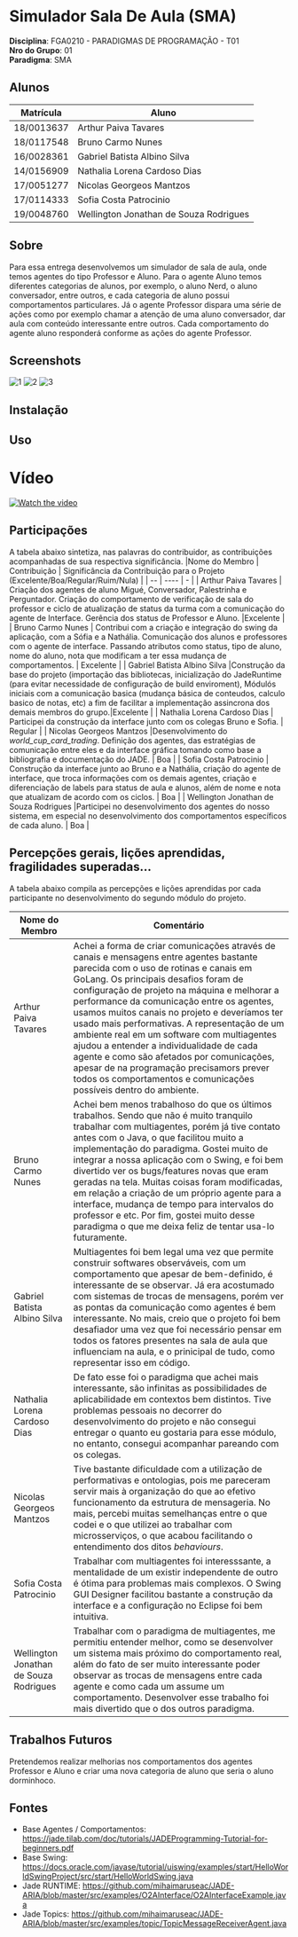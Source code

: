 # Simulador Sala De Aula (SMA)

**Disciplina**: FGA0210 - PARADIGMAS DE PROGRAMAÇÃO - T01 <br>
**Nro do Grupo**: 01<br>
**Paradigma**: SMA<br>

## Alunos

| Matrícula  | Aluno                                  |
| ---------- | -------------------------------------- |
| 18/0013637 | Arthur Paiva Tavares                   |
| 18/0117548 | Bruno Carmo Nunes                      |
| 16/0028361 | Gabriel Batista Albino Silva           |
| 14/0156909 | Nathalia Lorena Cardoso Dias           |
| 17/0051277 | Nicolas Georgeos Mantzos               |
| 17/0114333 | Sofia Costa Patrocinio                 |
| 19/0048760 | Wellington Jonathan de Souza Rodrigues |

## Sobre
Para essa entrega desenvolvemos um simulador de sala de aula, onde temos agentes do tipo Professor e Aluno. Para o agente Aluno temos diferentes categorias de alunos, por exemplo, o aluno Nerd, o aluno conversador, entre outros, e cada categoria de aluno possui comportamentos particulares. Já o agente Professor dispara uma série de ações como por exemplo chamar a atenção de uma aluno conversador, dar aula com conteúdo interessante entre outros. Cada comportamento do agente aluno responderá conforme as ações do agente Professor.

## Screenshots

![1](https://user-images.githubusercontent.com/38087662/188534445-1f374cfb-068b-4cb2-97ca-e414b61e210b.png)
![2](https://user-images.githubusercontent.com/38087662/188534465-65e1ee55-305b-4759-8481-a53f9e1f2f08.png)
![3](https://user-images.githubusercontent.com/38087662/188534494-37de77bd-496e-4e4c-8c29-19b32b459d3d.png)


## Instalação

## Uso

# Vídeo
[![Watch the video](https://user-images.githubusercontent.com/38709421/188527962-60968fed-3bf7-4db4-8701-2e161e7f3e9d.png)](https://www.youtube.com/watch?v=YmsYeVD6VwU)

## Participações

A tabela abaixo sintetiza, nas palavras do contribuidor, as contribuições acompanhadas de sua respectiva significância.
|Nome do Membro | Contribuição | Significância da Contribuição para o Projeto (Excelente/Boa/Regular/Ruim/Nula) |
| -- | ---- | - |
| Arthur Paiva Tavares | Criação dos agentes de aluno Migué, Conversador, Palestrinha e Perguntador. Criação do comportamento de verificação de sala do professor e ciclo de atualização de status da turma com a comunicação do agente de Interface. Gerência dos status de Professor e Aluno. |Excelente |
| Bruno Carmo Nunes | Contribui com a criação e integração do swing da aplicação, com a Sófia e a Nathália. Comunicação dos alunos e professores com o agente de interface. Passando atributos como status, tipo de aluno, nome do aluno, nota que modificam a ter essa mudança de comportamentos. | Excelente |
| Gabriel Batista Albino Silva |Construção da base do projeto (importação das bibliotecas, inicialização do JadeRuntime (para evitar necessidade de configuração de build enviroment), Módulós iniciais com a comunicação basica (mudança básica de conteudos, calculo basico de notas, etc) a fim de facilitar a implementação assincrona dos demais membros do grupo.|Excelente |
| Nathalia Lorena Cardoso Dias | Participei da construção da interface junto com os colegas Bruno e Sofia. | Regular |
| Nicolas Georgeos Mantzos |Desenvolvimento do *world_cup_card_trading*. Definição dos agentes, das estratégias de comunicação entre eles e da interface gráfica tomando como base a bibliografia e documentação do JADE. | Boa |
| Sofia Costa Patrocinio | Construção da interface junto ao Bruno e a Nathália, criação do agente de interface, que troca informações com os demais agentes, criação e diferenciação de labels para status de aula e alunos, além de nome e nota que atualizam de acordo com os ciclos. | Boa |
| Wellington Jonathan de Souza Rodrigues |Participei no desenvolvimento dos agentes do nosso sistema, em especial no desenvolvimento dos comportamentos específicos de cada aluno. | Boa |

## Percepções gerais, lições aprendidas, fragilidades superadas...

A tabela abaixo compila as percepções e lições aprendidas por cada participante no desenvolvimento do segundo módulo do projeto.

| Nome do Membro                         | Comentário                                                                                                                                                                                                                                                                                                                                                                                                                                                                                                                                                                                                                       |
| -------------------------------------- | -------------------------------------------------------------------------------------------------------------------------------------------------------------------------------------------------------------------------------------------------------------------------------------------------------------------------------------------------------------------------------------------------------------------------------------------------------------------------------------------------------------------------------------------------------------------------------------------------------------------------------- |
| Arthur Paiva Tavares                   | Achei a forma de criar comunicações através de canais e mensagens entre agentes bastante parecida com o uso de rotinas e canais em GoLang. Os principais desafios foram de configuração de projeto na máquina e melhorar a performance da comunicação entre os agentes, usamos muitos canais no projeto e deveríamos ter usado mais performativas. A representação de um ambiente real em um software com multiagentes ajudou a entender a individualidade de cada agente e como são afetados por comunicações, apesar de na programação precisamors prever todos os comportamentos e comunicações possíveis dentro do ambiente. |
| Bruno Carmo Nunes                      | Achei bem menos trabalhoso do que os últimos trabalhos. Sendo que não é muito tranquilo trabalhar com multiagentes, porém já tive contato antes com o Java, o que facilitou muito a implementação do paradigma. Gostei muito de integrar a nossa aplicação com o Swing, e foi bem divertido ver os bugs/features novas que eram geradas na tela. Muitas coisas foram modificadas, em relação a criação de um próprio agente para a interface, mudança de tempo para intervalos do professor e etc. Por fim, gostei muito desse paradigma o que me deixa feliz de tentar usa-lo futuramente.                                      |
| Gabriel Batista Albino Silva           | Multiagentes foi bem legal uma vez que permite construir softwares observáveis, com um comportamento que apesar de bem-definido, é interessante de se observar. Já era acostumado com sistemas de trocas de mensagens, porém ver as pontas da comunicação como agentes é bem interessante. No mais, creio que o projeto foi bem desafiador uma vez que foi necessário pensar em todos os fatores presentes na sala de aula que influenciam na aula, e o prinicipal de tudo, como representar isso em código.                                                                                                                     |
| Nathalia Lorena Cardoso Dias           | De fato esse foi o paradigma que achei mais interessante, são infinitas as possibilidades de aplicabilidade em contextos bem distintos. Tive problemas pessoais no decorrer do desenvolvimento do projeto e não consegui entregar o quanto eu gostaria para esse módulo, no entanto, consegui acompanhar pareando com os colegas.                                                                                                                                                                                                                                                                                                                                                                                                                                                                                                                                                                                                                          |
| Nicolas Georgeos Mantzos               | Tive bastante dificuldade com a utilização de performativas e ontologias, pois me pareceram servir mais à organização do que ao efetivo funcionamento da estrutura de mensageria. No mais, percebi muitas semelhanças entre o que codei e o que utilizei ao trabalhar com microsserviços, o que acabou facilitando o entendimento dos ditos *behaviours*.                                                                                                                                                                                                                                                                                                                                                                                                                                                                                                                                                                                                                           |
| Sofia Costa Patrocinio                 | Trabalhar com multiagentes foi interesssante, a mentalidade de um existir independente de outro é ótima para problemas mais complexos. O Swing GUI Designer facilitou bastante a construção da interface e a configuração no Eclipse foi bem intuitiva.                                                                                                                                                                                                                                                                                                                                                                          |
| Wellington Jonathan de Souza Rodrigues | Trabalhar com o paradigma de multiagentes, me permitiu entender melhor, como se desenvolver um sistema mais próximo do comportamento real, além do fato de ser muito interessante poder observar as trocas de mensagens entre cada agente e como cada um assume um comportamento. Desenvolver esse trabalho foi mais divertido que o dos outros paradigma.                                                                                                                                                                                                                                                                       |

## Trabalhos Futuros

Pretendemos realizar melhorias nos comportamentos dos agentes Professor e Aluno e criar uma nova categoria de aluno que seria o aluno dorminhoco.

## Fontes

- Base Agentes / Comportamentos: https://jade.tilab.com/doc/tutorials/JADEProgramming-Tutorial-for-beginners.pdf
- Base Swing: https://docs.oracle.com/javase/tutorial/uiswing/examples/start/HelloWorldSwingProject/src/start/HelloWorldSwing.java
- Jade RUNTIME: https://github.com/mihaimaruseac/JADE-ARIA/blob/master/src/examples/O2AInterface/O2AInterfaceExample.java
- Jade Topics: https://github.com/mihaimaruseac/JADE-ARIA/blob/master/src/examples/topic/TopicMessageReceiverAgent.java
